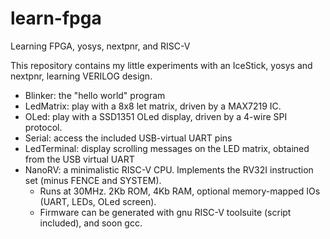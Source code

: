 # learn-fpga
Learning FPGA, yosys, nextpnr, and RISC-V 

This repository contains my little experiments with an IceStick, yosys and nextpnr, learning VERILOG design.

* Blinker: the "hello world" program
* LedMatrix: play with a 8x8 let matrix, driven by a MAX7219 IC. 
* OLed: play with a SSD1351 OLed display, driven by a 4-wire SPI protocol.
* Serial: access the included USB-virtual UART pins
* LedTerminal: display scrolling messages on the LED matrix, obtained from the USB virtual UART
* NanoRV: a minimalistic RISC-V CPU. Implements the RV32I instruction set (minus FENCE and SYSTEM). 
    - Runs at 30MHz. 2Kb ROM, 4Kb RAM, optional memory-mapped IOs (UART, LEDs, OLed screen).
    - Firmware can be generated with gnu RISC-V toolsuite (script included), and soon gcc.
